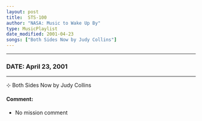 ```yaml
---
layout: post
title:  STS-100
author: "NASA: Music to Wake Up By"
type: MusicPlaylist
date_modified: 2001-04-23
songs: ["Both Sides Now by Judy Collins"]
---
```


----
### DATE: April 23, 2001
----
⊹ Both Sides Now by Judy Collins

#### Comment:
* No mission comment



<br/>
<center>
	<a target="_blank"
	   href="https://twitter.com/intent/tweet?hashtags=Space,NASA,Playlist,NASAWakeupCalls,SpaceProgram&text={{ page.author}}, '{{ page.songs.first }}' {{ page.title }}, {{ page.date | date: '%B %d, %Y' }}. {{ site.url }}{{ page.url }} @nasawakeupcalls">
	   <i class="fab fa-twitter" alt="Tweet this page" style="font-size: 1.3em;"></i>
	</a>
	&nbsp; 	<i class="fas fa-user-astronaut" style="font-size: 1.5em;"></i> &nbsp;
    <a type="amzn" search="'Both Sides Now by Judy Collins'" category="popular music">
        <i class="fab fa-amazon" style="font-size: 1.3em;"></i>
    </a>
</center>
